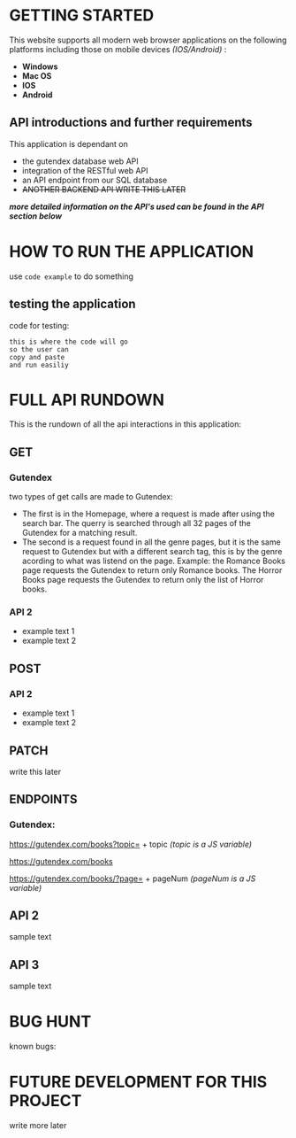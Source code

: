 #   GETTING STARTED

This website supports all modern web browser applications on the following platforms including those on mobile devices  *(IOS/Android)* :
* **Windows**
* **Mac OS**
* **IOS**
* **Android**

## API introductions and further requirements

This application is dependant on 
* the gutendex database web API
*  integration of the RESTful web API
* an API endpoint from our SQL database
* ~~ANOTHER BACKEND API WRITE THIS LATER~~

***more detailed information on the API's used can be found in the API section below***



# HOW TO RUN THE APPLICATION
use `code example` to do something

## testing the application
code for testing: 
```
this is where the code will go 
so the user can
copy and paste
and run easiliy
```

# FULL API RUNDOWN
This is the rundown of all the api interactions in this application:


##  GET 
### Gutendex
two types of get calls are made to Gutendex:
* The first is in the Homepage, where a request is made after using the search bar. The querry is searched through all 32 pages of the Gutendex for a matching result.
* The second is a request found in all the genre pages, but it is the same request to Gutendex but with a different search tag, this is by the genre acording to what was listend on the page. Example: the Romance Books page requests the Gutendex to return only Romance books. The Horror Books page requests the Gutendex to return only the list of Horror books.

###  API 2

* example text 1
* example text 2

## POST
 ### API 2
 * example text 1
 * example text 2
## PATCH
write this later
## ENDPOINTS
### Gutendex:  

https://gutendex.com/books?topic= + topic    *(topic is a JS variable)* 


https://gutendex.com/books

https://gutendex.com/books/?page= + pageNum   *(pageNum is a JS variable)* 

## API 2
sample text

## API 3
sample text



# BUG HUNT
known bugs:

# FUTURE DEVELOPMENT FOR THIS PROJECT
write more later